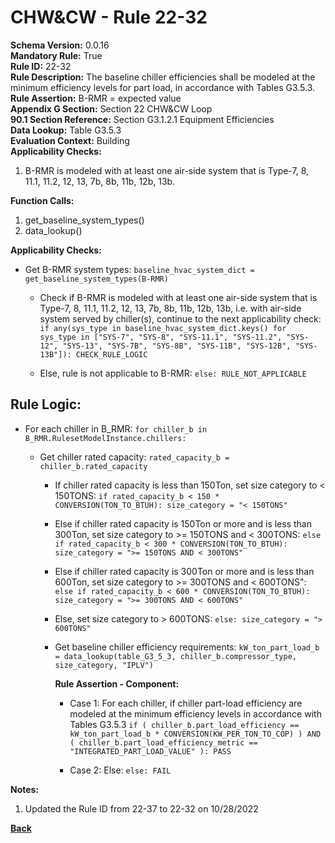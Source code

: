 
# CHW&CW - Rule 22-32  

**Schema Version:** 0.0.16  
**Mandatory Rule:** True  
**Rule ID:** 22-32  
**Rule Description:** The baseline chiller efficiencies shall be modeled at the minimum efficiency levels for part load, in accordance with Tables G3.5.3.  
**Rule Assertion:** B-RMR = expected value  
**Appendix G Section:** Section 22 CHW&CW Loop  
**90.1 Section Reference:** Section G3.1.2.1 Equipment Efficiencies  
**Data Lookup:** Table G3.5.3  
**Evaluation Context:** Building  
**Applicability Checks:**  

1. B-RMR is modeled with at least one air-side system that is Type-7, 8, 11.1, 11.2, 12, 13, 7b, 8b, 11b, 12b, 13b.

**Function Calls:**  

1. get_baseline_system_types()
2. data_lookup()

**Applicability Checks:**  

- Get B-RMR system types: `baseline_hvac_system_dict = get_baseline_system_types(B-RMR)`

  - Check if B-RMR is modeled with at least one air-side system that is Type-7, 8, 11.1, 11.2, 12, 13, 7b, 8b, 11b, 12b, 13b, i.e. with air-side system served by chiller(s), continue to the next applicability check: `if any(sys_type in baseline_hvac_system_dict.keys() for sys_type in ["SYS-7", "SYS-8", "SYS-11.1", "SYS-11.2", "SYS-12", "SYS-13", "SYS-7B", "SYS-8B", "SYS-11B", "SYS-12B", "SYS-13B"]): CHECK_RULE_LOGIC`

  - Else, rule is not applicable to B-RMR: `else: RULE_NOT_APPLICABLE`

## Rule Logic:  

- For each chiller in B_RMR: `for chiller_b in B_RMR.RulesetModelInstance.chillers:`

  - Get chiller rated capacity: `rated_capacity_b = chiller_b.rated_capacity`

    - If chiller rated capacity is less than 150Ton, set size category to < 150TONS: `if rated_capacity_b < 150 * CONVERSION(TON_TO_BTUH): size_category = "< 150TONS"`

    - Else if chiller rated capacity is 150Ton or more and is less than 300Ton, set size category to >= 150TONS and < 300TONS: `else if rated_capacity_b < 300 * CONVERSION(TON_TO_BTUH): size_category = ">= 150TONS AND < 300TONS"`

    - Else if chiller rated capacity is 300Ton or more and is less than 600Ton, set size category to >= 300TONS and < 600TONS": `else if rated_capacity_b < 600 * CONVERSION(TON_TO_BTUH): size_category = ">= 300TONS AND < 600TONS"`

    - Else, set size category to > 600TONS: `else: size_category = "> 600TONS"`

    - Get baseline chiller efficiency requirements: `kW_ton_part_load_b = data_lookup(table_G3_5_3, chiller_b.compressor_type, size_category, "IPLV")`

      **Rule Assertion - Component:**

      - Case 1: For each chiller, if chiller part-load efficiency are modeled at the minimum efficiency levels in accordance with Tables G3.5.3 `if ( chiller_b.part_load_efficiency == kW_ton_part_load_b * CONVERSION(KW_PER_TON_TO_COP) ) AND ( chiller_b.part_load_efficiency_metric == "INTEGRATED_PART_LOAD_VALUE" ): PASS`

      - Case 2: Else: `else: FAIL`

**Notes:**
  1. Updated the Rule ID from 22-37 to 22-32 on 10/28/2022

**[Back](../_toc.md)**
